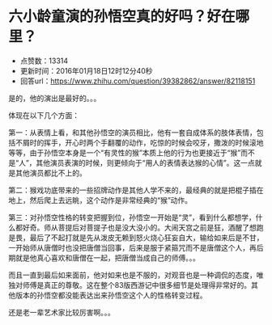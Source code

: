 # 六小龄童演的孙悟空真的好吗？好在哪里？
- 点赞数：13314
- 更新时间：2016年01月18日12时12分40秒
- 回答url：https://www.zhihu.com/question/39382862/answer/82118151
<body>
 <p data-pid="QmpBN9P8">是的，他的演出是最好的。。。</p>
 <p data-pid="mrDb0SuN">体现在以下几个方面：</p>
 <p data-pid="hWoCfGVw">第一：从表情上看，和其他孙悟空的演员相比，他有一套自成体系的肢体表情，包括不屑时的挥手，开心时两个手翻覆的动作，吃惊的时候会咬牙，撒泼的时候滚地等等，由于孙悟空本身是一个“有灵性的猴”本质上他的行为也更接近于“猴”而不是“人”，其他演员表演的时候，则更倾向于“用人的表情表达猴的心情”。这一点就是其他演员都比不上的。</p>
 <p data-pid="zh4BfE0n">第二：猴戏功底带来的一些招牌动作是其他人学不来的，最经典的就是把棍子插在地上，然后爬上去远眺，这个动作是非常经典的“猴”动作。</p>
 <p data-pid="hoZpKd90">第三：对孙悟空性格的转变把握到位，孙悟空一开始是“灵”，看到什么都想学，什么都好奇。师从菩提后对菩提子也是没大没小的。大闹天宫之前是狂，酒醒了想跑是畏，最后了不起打就是先从泼皮无赖到怒火烧心狂妄自大，输给如来后是不甘，一开始师从唐僧时也没把唐僧当回事，后来是服于紧箍咒而不是唐僧这个人，再后期就是他真心喜欢和唐僧在一起，把唐僧当成自己的师傅。。。</p>
 <p data-pid="fNCgrlHI">而且一直到最后如来面前，他对如来也是不服的，对观音也是一种调侃的态度，唯独对师傅是真正的尊敬。这在整个83版西游记中很多细节是处理得非常好的。其他版本的孙悟空都没能表达出来孙悟空这个人的性格转变过程。</p>
 <p data-pid="VW3cwHqt">还是老一辈艺术家比较厉害啊。。。</p>
</body>